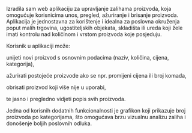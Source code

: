 Izradila sam web aplikaciju za upravljanje zalihama proizvoda, koja omogućuje korisnicima unos, pregled, ažuriranje i brisanje proizvoda. Aplikacija je jednostavna za korištenje i idealna za poslovna okruženja poput malih trgovina, ugostiteljskih objekata, skladišta ili ureda koji žele imati kontrolu nad količinom i vrstom proizvoda koje posjeduju.

Korisnik u aplikaciji može:

unijeti novi proizvod s osnovnim podacima (naziv, količina, cijena, kategorija),

ažurirati postojeće proizvode ako se npr. promijeni cijena ili broj komada,

obrisati proizvod koji više nije u uporabi,

te jasno i pregledno vidjeti popis svih proizvoda.

Jedna od korisnih dodatnih funkcionalnosti je grafikon koji prikazuje broj proizvoda po kategorijama, što omogućava brzu vizualnu analizu zaliha i donošenje boljih poslovnih odluka.

